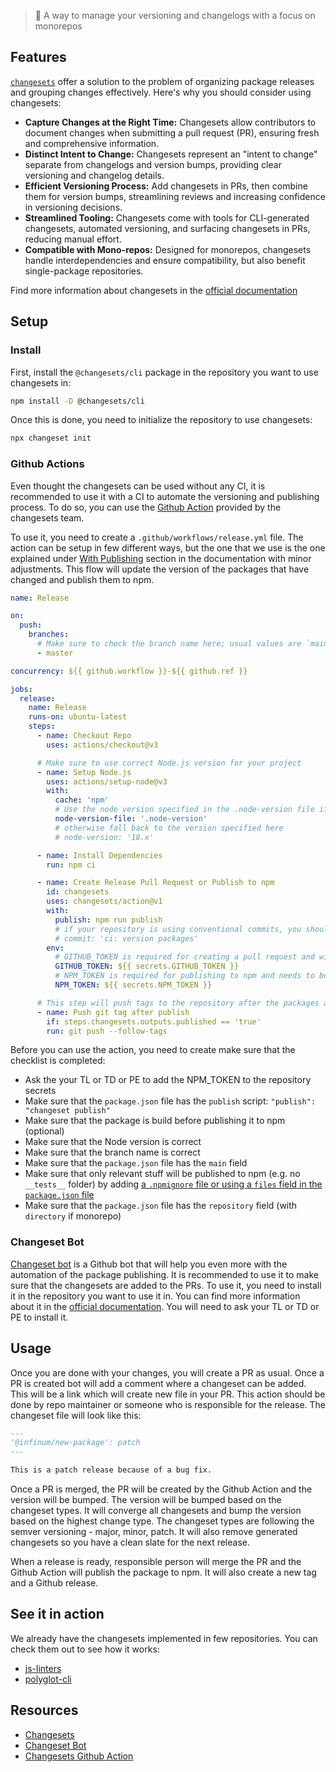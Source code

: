 > 🦋 A way to manage your versioning and changelogs with a focus on monorepos

## Features

[`changesets`](https://github.com/changesets/changesets) offer a solution to the problem of organizing package releases and grouping changes effectively. Here's why you should consider using changesets:

- **Capture Changes at the Right Time:** Changesets allow contributors to document changes when submitting a pull request (PR), ensuring fresh and comprehensive information.
- **Distinct Intent to Change:** Changesets represent an "intent to change" separate from changelogs and version bumps, providing clear versioning and changelog details.
- **Efficient Versioning Process:** Add changesets in PRs, then combine them for version bumps, streamlining reviews and increasing confidence in versioning decisions.
- **Streamlined Tooling:** Changesets come with tools for CLI-generated changesets, automated versioning, and surfacing changesets in PRs, reducing manual effort.
- **Compatible with Mono-repos:** Designed for monorepos, changesets handle interdependencies and ensure compatibility, but also benefit single-package repositories.

Find more information about changesets in the [official documentation](http://github.com/changesets/changesets)

## Setup

### Install

First, install the `@changesets/cli` package in the repository you want to use changesets in:

```bash
npm install -D @changesets/cli
```

Once this is done, you need to initialize the repository to use changesets:

```bash
npx changeset init
```

### Github Actions

Even thought the changesets can be used without any CI, it is recommended to use it with a CI to automate the versioning and publishing process. To do so, you can use the [Github Action](https://github.com/changesets/action) provided by the changesets team.

To use it, you need to create a `.github/workflows/release.yml` file. The action can be setup in few different ways, but the one that we use is the one explained under [With Publishing](https://github.com/changesets/action#with-publishing) section in the documentation with minor adjustments. This flow will update the version of the packages that have changed and publish them to npm.

```yml
name: Release

on:
  push:
    branches:
      # Make sure to check the branch name here; usual values are `main` and `master`
      - master

concurrency: ${{ github.workflow }}-${{ github.ref }}

jobs:
  release:
    name: Release
    runs-on: ubuntu-latest
    steps:
      - name: Checkout Repo
        uses: actions/checkout@v3

      # Make sure to use correct Node.js version for your project
      - name: Setup Node.js
        uses: actions/setup-node@v3
        with:
          cache: 'npm'
          # Use the node version specified in the .node-version file if it exists
          node-version-file: '.node-version'
          # otherwise fall back to the version specified here
          # node-version: '18.x'

      - name: Install Dependencies
        run: npm ci

      - name: Create Release Pull Request or Publish to npm
        id: changesets
        uses: changesets/action@v1
        with:
          publish: npm run publish
          # if your repository is using conventional commits, you should use the following option (the message can be customized)
          # commit: 'ci: version packages'
        env:
          # GITHUB_TOKEN is required for creating a pull request and will be provided by the Github Action automatically
          GITHUB_TOKEN: ${{ secrets.GITHUB_TOKEN }}
          # NPM_TOKEN is required for publishing to npm and needs to be provided manually
          NPM_TOKEN: ${{ secrets.NPM_TOKEN }}

      # This step will push tags to the repository after the packages are published and will create a new release on Github
      - name: Push git tag after publish
        if: steps.changesets.outputs.published == 'true'
        run: git push --follow-tags
```

Before you can use the action, you need to create make sure that the checklist is completed:

- Ask the your TL or TD or PE to add the NPM_TOKEN to the repository secrets
- Make sure that the `package.json` file has the `publish` script: `"publish": "changeset publish"`
- Make sure that the package is build before publishing it to npm (optional)
- Make sure that the Node version is correct
- Make sure that the branch name is correct
- Make sure that the `package.json` file has the `main` field
- Make sure that only relevant stuff will be published to npm (e.g. no `__tests__` folder) by adding [a `.npmignore` file or using a `files` field in the `package.json` file](https://docs.npmjs.com/cli/v9/using-npm/developers#testing-whether-your-npmignore-or-files-config-works)
- Make sure that the `package.json` file has the `repository` field (with `directory` if monorepo)

### Changeset Bot

[Changeset bot](https://github.com/changesets/bot) is a Github bot that will help you even more with the automation of the package publishing. It is recommended to use it to make sure that the changesets are added to the PRs. To use it, you need to install it in the repository you want to use it in. You can find more information about it in the [official documentation](https://github.com/apps/changeset-bot). You will need to ask your TL or TD or PE to install it.

## Usage

Once you are done with your changes, you will create a PR as usual. Once a PR is created bot will add a comment where a changeset can be added. This will be a link which will create new file in your PR. This action should be done by repo maintainer or someone who is responsible for the release. The changeset file will look like this:

```md
---
'@infinum/new-package': patch
---

This is a patch release because of a bug fix.
```

Once a PR is merged, the PR will be created by the Github Action and the version will be bumped. The version will be bumped based on the changeset types. It will converge all changesets and bump the version based on the highest change type. The changeset types are following the semver versioning - major, minor, patch. It will also remove generated changesets so you have a clean slate for the next release.

When a release is ready, responsible person will merge the PR and the Github Action will publish the package to npm. It will also create a new tag and a Github release.

## See it in action

We already have the changesets implemented in few repositories. You can check them out to see how it works:

- [js-linters](https://github.com/infinum/js-linters)
- [polyglot-cli](https://github.com/infinum/js-polyglot-cli)

## Resources

- [Changesets](https://github.com/changesets/changesets)
- [Changeset Bot](https://github.com/changesets/bot)
- [Changesets Github Action](https://github.com/changesets/action)

